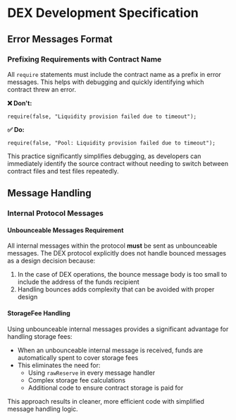 # DEX Development Specification

## Error Messages Format

### Prefixing Requirements with Contract Name

All `require` statements must include the contract name as a prefix in error messages. This helps with debugging and quickly identifying which contract threw an error.

**❌ Don't:**
```solidity
require(false, "Liquidity provision failed due to timeout");
```

**✅ Do:**
```solidity
require(false, "Pool: Liquidity provision failed due to timeout");
```

This practice significantly simplifies debugging, as developers can immediately identify the source contract without needing to switch between contract files and test files repeatedly.

## Message Handling

### Internal Protocol Messages

#### Unbounceable Messages Requirement

All internal messages within the protocol **must** be sent as unbounceable messages. The DEX protocol explicitly does not handle bounced messages as a design decision because:

1. In the case of DEX operations, the bounce message body is too small to include the address of the funds recipient
2. Handling bounces adds complexity that can be avoided with proper design

#### StorageFee Handling

Using unbounceable internal messages provides a significant advantage for handling storage fees:

- When an unbounceable internal message is received, funds are automatically spent to cover storage fees
- This eliminates the need for:
  - Using `rawReserve` in every message handler
  - Complex storage fee calculations
  - Additional code to ensure contract storage is paid for

This approach results in cleaner, more efficient code with simplified message handling logic.
